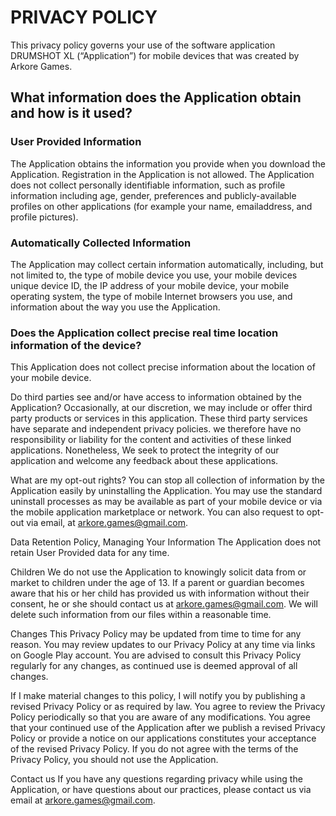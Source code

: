 # PRIVACY POLICY
This privacy policy governs your use of the software application DRUMSHOT XL (“Application”) for mobile devices that was created by Arkore Games.

## What information does the Application obtain and how is it used?
### User Provided Information
The Application obtains the information you provide when you download the Application. Registration in the Application is not allowed. The Application does not collect personally identifiable information, such as profile information including age, gender, preferences and publicly-available profiles on other applications (for example your name, emailaddress, and profile pictures).

### Automatically Collected Information
The Application may collect certain information automatically, including, but not limited to, the type of mobile device you use, your mobile devices unique device ID, the IP address of your mobile device, your mobile operating system, the type of mobile Internet browsers you use, and information about the way you use the Application.

### Does the Application collect precise real time location information of the device?
This Application does not collect precise information about the location of your mobile device.

Do third parties see and/or have access to information obtained by the Application?
Occasionally, at our discretion, we may include or offer third party products or services in this application. These third party services have separate and independent privacy policies. we therefore have no responsibility or liability for the content and activities of these linked applications. Nonetheless, We seek to protect the integrity of our application and welcome any feedback about these applications.

What are my opt-out rights?
You can stop all collection of information by the Application easily by uninstalling the Application. You may use the standard uninstall processes as may be available as part of your mobile device or via the mobile application marketplace or network. You can also request to opt-out via email, at arkore.games@gmail.com.

Data Retention Policy, Managing Your Information
The Application does not retain User Provided data for any time.

Children
We do not use the Application to knowingly solicit data from or market to children under the age of 13. If a parent or guardian becomes aware that his or her child has provided us with information without their consent, he or she should contact us at arkore.games@gmail.com. We will delete such information from our files within a reasonable time.

Changes
This Privacy Policy may be updated from time to time for any reason. You may review updates to our Privacy Policy at any time via links on Google Play account. You are advised to consult this Privacy Policy regularly for any changes, as continued use is deemed approval of all changes.

If I make material changes to this policy, I will notify you by publishing a revised Privacy Policy or as required by law. You agree to review the Privacy Policy periodically so that you are aware of any modifications. You agree that your continued use of the Application after we publish a revised Privacy Policy or provide a notice on our applications constitutes your acceptance of the revised Privacy Policy. If you do not agree with the terms of the Privacy Policy, you should not use the Application.

Contact us
If you have any questions regarding privacy while using the Application, or have questions about our practices, please contact us via email at arkore.games@gmail.com.
